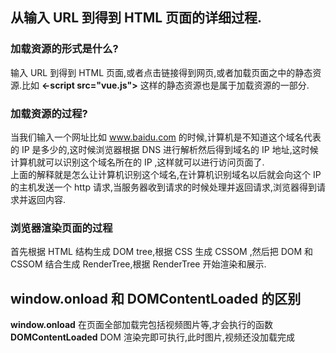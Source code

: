 ## 从输入 URL 到得到 HTML 页面的详细过程.    
### 加载资源的形式是什么?  
输入 URL 到得到 HTML 页面,或者点击链接得到网页,或者加载页面之中的静态资源.比如 **<-script src="vue.js"></script->** 这样的静态资源也是属于加载资源的一部分.
### 加载资源的过程?  
当我们输入一个网址比如 www.baidu.com 的时候,计算机是不知道这个域名代表的 IP 是多少的,这时候浏览器根据 DNS 进行解析然后得到域名的 IP 地址,这时候计算机就可以识别这个域名所在的 IP ,这样就可以进行访问页面了.      
上面的解释就是怎么让计算机识别这个域名,在计算机识别域名以后就会向这个 IP 的主机发送一个 http 请求,当服务器收到请求的时候处理并返回请求,浏览器得到请求并返回内容.

### 浏览器渲染页面的过程
首先根据 HTML 结构生成 DOM tree,根据 CSS 生成 CSSOM ,然后把 DOM 和 CSSOM 结合生成 RenderTree,根据 RenderTree 开始渲染和展示.  

## window.onload 和 DOMContentLoaded 的区别    
**window.onload** 在页面全部加载完包括视频图片等,才会执行的函数   
**DOMContentLoaded** DOM 渲染完即可执行,此时图片,视频还没加载完成
